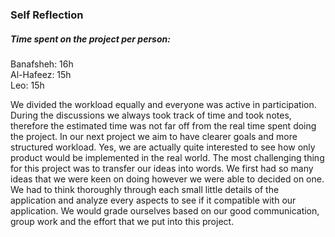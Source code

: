 ### Self Reflection

##### Time spent on the project per person:
  Banafsheh: 16h <br/>
  Al-Hafeez: 15h <br/>
  Leo: 15h <br/>


We divided the workload equally and everyone was active in participation. During the discussions we always took track of time and took notes, therefore the estimated time was not far off from the real time spent doing the project. 
In our next project we aim to have clearer goals and more structured workload. 
Yes, we are actually quite interested to see how only product would be implemented in the real world.
The most challenging thing for this project was to transfer our ideas into words. We first had so many ideas that we were keen on doing however we were able to decided on one. 
We had to think thoroughly through each small little details of the application and analyze every aspects to see if it compatible with our application.
We would grade ourselves based on our good communication, group work and the effort that we put into this project.
